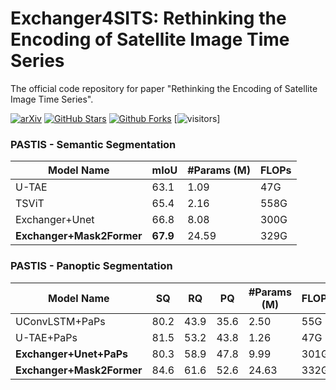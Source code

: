 # Exchanger4SITS: Rethinking the Encoding of Satellite Image Time Series
The official code repository for paper "Rethinking the Encoding of Satellite Image Time Series".

[![arXiv](https://img.shields.io/badge/arXiv-Paper-<COLOR>.svg)](https://arxiv.org/abs/2305.02086)
[![GitHub Stars](https://img.shields.io/github/stars/TotalVariation/Exchanger4SITS?style=social)](https://github.com/TotalVariation/Exchanger4SITS)
[![Github Forks](https://img.shields.io/github/forks/TotalVariation/Exchanger4SITS?style=social)](https://github.com/TotalVariation/Exchanger4SITS)
[![visitors](https://visitor-badge.glitch.me/badge?page_id=TotalVariation.Exchanger4SITS&left_color=green&right_color=red)]



### PASTIS - Semantic Segmentation

| Model Name         | mIoU | #Params (M) | FLOPs |
| ------------------ |----- |------------ | ------|
| U-TAE | 63.1 | 1.09 | 47G |
| TSViT | 65.4 | 2.16 | 558G |
| Exchanger+Unet| 66.8 | 8.08 | 300G|
| **Exchanger+Mask2Former**| **67.9** | 24.59 | 329G |

### PASTIS - Panoptic Segmentation
| Model Name         | SQ | RQ | PQ | #Params (M) | FLOPs |
| ------------------ |----|----|----|-------------|-------|
| UConvLSTM+PaPs  | 80.2 | 43.9 | 35.6 | 2.50 | 55G |
| U-TAE+PaPs | 81.5 | 53.2 | 43.8 | 1.26 | 47G |
| **Exchanger+Unet+PaPs** | 80.3 | 58.9 | 47.8 | 9.99 | 301G |
| **Exchanger+Mask2Former** | 84.6 | 61.6 | 52.6 | 24.63 | 332G |





